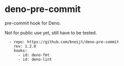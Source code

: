 # deno-pre-commit

pre-commit hook for Deno.

Not for public use yet, still have to be tested.

```
  - repo: https://github.com/bneijt/deno-pre-commit
    rev: 1.2.0
    hooks:
      - id: deno-fmt
      - id: deno-lint
```
